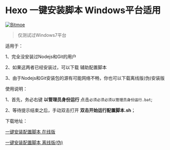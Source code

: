 # Hexo 一键安装脚本 Windows平台适用
[![Bitmoe](https://img.shields.io/badge/Powered%20By-Bitmoe-blue.svg)]()

>仅测试过Windows7平台

适用于：

  1、完全没安装过Nodejs和Git的用户
  
  2、如果这两者已经安装过，可以下载 辅助配置脚本 
  
  3、由于Nodejs和Git安装包的源有可能网络不畅，你也可以下载离线版(伪)安装版
  
使用说明：

  1、首先，务必右键 **以管理员身份运行** 点击``必须必须必须以管理员身份运行.bat``;
  
  2、等待提示结束之后，手动双击打开 **双击开始运行配置脚本.sh**；

下载地址：

 [一键安装配置脚本  在线版](http://7xr7nq.com1.z0.glb.clouddn.com/%E4%B8%80%E9%94%AE%E5%AE%89%E8%A3%85%E9%85%8D%E7%BD%AE%E8%84%9A%E6%9C%AC_%E5%9C%A8%E7%BA%BF%E7%89%88.rar)
  
 [一键安装配置脚本  离线版(伪)](http://pan.baidu.com/s/1o74nV9w)
  
